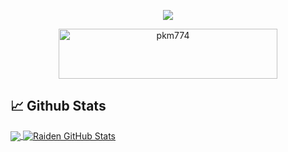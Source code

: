 <p align="center">
<img src="https://github.com/pkm774/pkm774/blob/master/raiden.png" />

<p align="center">
<img src="https://komarev.com/ghpvc/?username=pkm774&style=flat-square" alt="pkm774" width="350" height="80" />

## &#x1f4c8; Github Stats
<a href="https://github.com/pkm774/pkm774">
  <img align="center" src="https://github-readme-stats.vercel.app/api/top-langs/?username=pkm774" />
</a>
<a href="https://github.com/pkm774/pkm774">
  <img align="center" src="https://github-readme-stats.vercel.app/api?username=pkm774" alt="Raiden GitHub Stats" />
</a>
